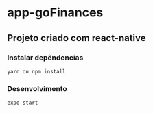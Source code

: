 # app-goFinances

## Projeto criado com react-native

### Instalar depêndencias
```
yarn ou npm install
```

### Desenvolvimento

```
expo start
```


